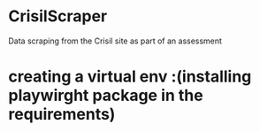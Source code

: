 # CrisilScraper
Data scraping from the Crisil site as part of an assessment

# creating a virtual env :(installing playwirght package in the requirements)